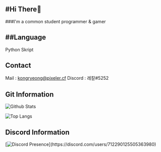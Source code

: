 #Hi There👋
---
###I'm a common student programmer & gamer

##Language
---
Python
Skript

Contact
---
Mail : kongryeong@pixeler.cf
Discord : 레칼#5252

Git Information
---
![Github Stats](https://github-readme-stats.vercel.app/api?username=hminkoo10&show_icons=true)

![Top Langs](https://github-readme-stats.vercel.app/api/top-langs/?username=anuraghazra&langs_count=8,show_icons=true)

Discord Information
---
[![Discord Presence](https://lanyard-profile-readme.vercel.app/api/712290125505363980?theme=light&bg=809ecf&animated=false&hideDiscrim=true&borderRadius=30px&idleMessage=Probably%20doing%20something%20else...)](https://discord.com/users/712290125505363980)
